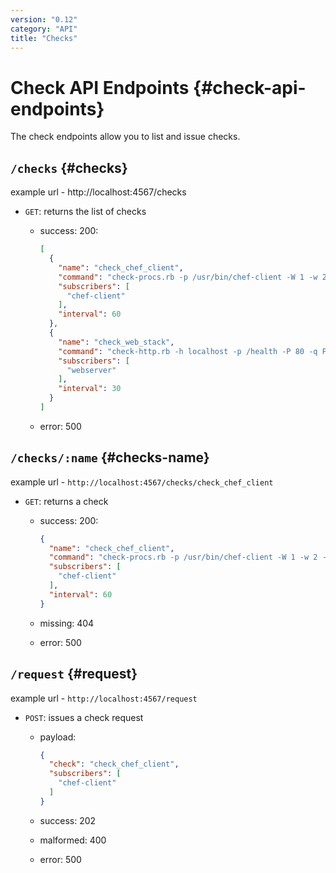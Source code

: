 ```yaml
---
version: "0.12"
category: "API"
title: "Checks"
---
```


# Check API Endpoints {#check-api-endpoints}

The check endpoints allow you to list and issue checks.

## `/checks` {#checks}

example url - http://localhost:4567/checks

* `GET`: returns the list of checks

  - success: 200:

    ~~~ json
    [
      {
        "name": "check_chef_client",
        "command": "check-procs.rb -p /usr/bin/chef-client -W 1 -w 2 -c 3",
        "subscribers": [
          "chef-client"
        ],
        "interval": 60
      },
      {
        "name": "check_web_stack",
        "command": "check-http.rb -h localhost -p /health -P 80 -q Passed -t 30",
        "subscribers": [
          "webserver"
        ],
        "interval": 30
      }
    ]
    ~~~

  - error: 500

## `/checks/:name` {#checks-name}

example url - `http://localhost:4567/checks/check_chef_client`

* `GET`: returns a check

  - success: 200:

    ~~~ json
    {
      "name": "check_chef_client",
      "command": "check-procs.rb -p /usr/bin/chef-client -W 1 -w 2 -c 3",
      "subscribers": [
        "chef-client"
      ],
      "interval": 60
    }
    ~~~

  - missing: 404

  - error: 500

## `/request` {#request}

example url - `http://localhost:4567/request`

* `POST`: issues a check request

  - payload:

    ~~~ json
    {
      "check": "check_chef_client",
      "subscribers": [
        "chef-client"
      ]
    }
    ~~~

  - success: 202

  - malformed: 400

  - error: 500
